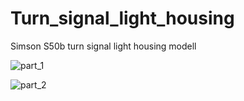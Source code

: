 # Turn_signal_light_housing
Simson S50b turn signal light housing modell

![part_1](pic.JPG)

![part_2](pic.JPG)
